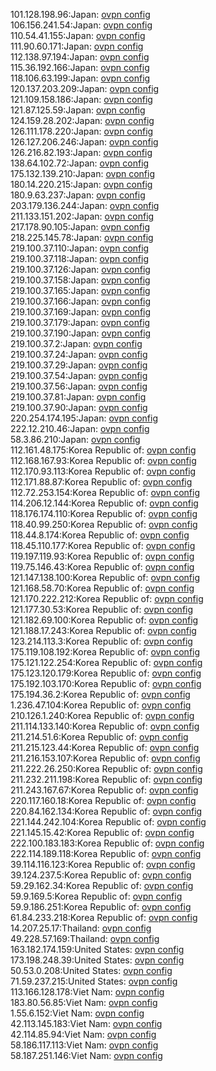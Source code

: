 101.128.198.96:Japan: [ovpn config](vpn/101_128_198_96.ovpn)  
106.156.241.54:Japan: [ovpn config](vpn/106_156_241_54.ovpn)  
110.54.41.155:Japan: [ovpn config](vpn/110_54_41_155.ovpn)  
111.90.60.171:Japan: [ovpn config](vpn/111_90_60_171.ovpn)  
112.138.97.194:Japan: [ovpn config](vpn/112_138_97_194.ovpn)  
115.36.192.166:Japan: [ovpn config](vpn/115_36_192_166.ovpn)  
118.106.63.199:Japan: [ovpn config](vpn/118_106_63_199.ovpn)  
120.137.203.209:Japan: [ovpn config](vpn/120_137_203_209.ovpn)  
121.109.158.186:Japan: [ovpn config](vpn/121_109_158_186.ovpn)  
121.87.125.59:Japan: [ovpn config](vpn/121_87_125_59.ovpn)  
124.159.28.202:Japan: [ovpn config](vpn/124_159_28_202.ovpn)  
126.111.178.220:Japan: [ovpn config](vpn/126_111_178_220.ovpn)  
126.127.206.246:Japan: [ovpn config](vpn/126_127_206_246.ovpn)  
126.216.82.193:Japan: [ovpn config](vpn/126_216_82_193.ovpn)  
138.64.102.72:Japan: [ovpn config](vpn/138_64_102_72.ovpn)  
175.132.139.210:Japan: [ovpn config](vpn/175_132_139_210.ovpn)  
180.14.220.215:Japan: [ovpn config](vpn/180_14_220_215.ovpn)  
180.9.63.237:Japan: [ovpn config](vpn/180_9_63_237.ovpn)  
203.179.136.244:Japan: [ovpn config](vpn/203_179_136_244.ovpn)  
211.133.151.202:Japan: [ovpn config](vpn/211_133_151_202.ovpn)  
217.178.90.105:Japan: [ovpn config](vpn/217_178_90_105.ovpn)  
218.225.145.78:Japan: [ovpn config](vpn/218_225_145_78.ovpn)  
219.100.37.110:Japan: [ovpn config](vpn/219_100_37_110.ovpn)  
219.100.37.118:Japan: [ovpn config](vpn/219_100_37_118.ovpn)  
219.100.37.126:Japan: [ovpn config](vpn/219_100_37_126.ovpn)  
219.100.37.158:Japan: [ovpn config](vpn/219_100_37_158.ovpn)  
219.100.37.165:Japan: [ovpn config](vpn/219_100_37_165.ovpn)  
219.100.37.166:Japan: [ovpn config](vpn/219_100_37_166.ovpn)  
219.100.37.169:Japan: [ovpn config](vpn/219_100_37_169.ovpn)  
219.100.37.179:Japan: [ovpn config](vpn/219_100_37_179.ovpn)  
219.100.37.190:Japan: [ovpn config](vpn/219_100_37_190.ovpn)  
219.100.37.2:Japan: [ovpn config](vpn/219_100_37_2.ovpn)  
219.100.37.24:Japan: [ovpn config](vpn/219_100_37_24.ovpn)  
219.100.37.29:Japan: [ovpn config](vpn/219_100_37_29.ovpn)  
219.100.37.54:Japan: [ovpn config](vpn/219_100_37_54.ovpn)  
219.100.37.56:Japan: [ovpn config](vpn/219_100_37_56.ovpn)  
219.100.37.81:Japan: [ovpn config](vpn/219_100_37_81.ovpn)  
219.100.37.90:Japan: [ovpn config](vpn/219_100_37_90.ovpn)  
220.254.174.195:Japan: [ovpn config](vpn/220_254_174_195.ovpn)  
222.12.210.46:Japan: [ovpn config](vpn/222_12_210_46.ovpn)  
58.3.86.210:Japan: [ovpn config](vpn/58_3_86_210.ovpn)  
112.161.48.175:Korea Republic of: [ovpn config](vpn/112_161_48_175.ovpn)  
112.168.167.93:Korea Republic of: [ovpn config](vpn/112_168_167_93.ovpn)  
112.170.93.113:Korea Republic of: [ovpn config](vpn/112_170_93_113.ovpn)  
112.171.88.87:Korea Republic of: [ovpn config](vpn/112_171_88_87.ovpn)  
112.72.253.154:Korea Republic of: [ovpn config](vpn/112_72_253_154.ovpn)  
114.206.12.144:Korea Republic of: [ovpn config](vpn/114_206_12_144.ovpn)  
118.176.174.110:Korea Republic of: [ovpn config](vpn/118_176_174_110.ovpn)  
118.40.99.250:Korea Republic of: [ovpn config](vpn/118_40_99_250.ovpn)  
118.44.8.174:Korea Republic of: [ovpn config](vpn/118_44_8_174.ovpn)  
118.45.110.177:Korea Republic of: [ovpn config](vpn/118_45_110_177.ovpn)  
119.197.119.93:Korea Republic of: [ovpn config](vpn/119_197_119_93.ovpn)  
119.75.146.43:Korea Republic of: [ovpn config](vpn/119_75_146_43.ovpn)  
121.147.138.100:Korea Republic of: [ovpn config](vpn/121_147_138_100.ovpn)  
121.168.58.70:Korea Republic of: [ovpn config](vpn/121_168_58_70.ovpn)  
121.170.222.212:Korea Republic of: [ovpn config](vpn/121_170_222_212.ovpn)  
121.177.30.53:Korea Republic of: [ovpn config](vpn/121_177_30_53.ovpn)  
121.182.69.100:Korea Republic of: [ovpn config](vpn/121_182_69_100.ovpn)  
121.188.17.243:Korea Republic of: [ovpn config](vpn/121_188_17_243.ovpn)  
123.214.113.3:Korea Republic of: [ovpn config](vpn/123_214_113_3.ovpn)  
175.119.108.192:Korea Republic of: [ovpn config](vpn/175_119_108_192.ovpn)  
175.121.122.254:Korea Republic of: [ovpn config](vpn/175_121_122_254.ovpn)  
175.123.120.179:Korea Republic of: [ovpn config](vpn/175_123_120_179.ovpn)  
175.192.103.170:Korea Republic of: [ovpn config](vpn/175_192_103_170.ovpn)  
175.194.36.2:Korea Republic of: [ovpn config](vpn/175_194_36_2.ovpn)  
1.236.47.104:Korea Republic of: [ovpn config](vpn/1_236_47_104.ovpn)  
210.126.1.240:Korea Republic of: [ovpn config](vpn/210_126_1_240.ovpn)  
211.114.133.140:Korea Republic of: [ovpn config](vpn/211_114_133_140.ovpn)  
211.214.51.6:Korea Republic of: [ovpn config](vpn/211_214_51_6.ovpn)  
211.215.123.44:Korea Republic of: [ovpn config](vpn/211_215_123_44.ovpn)  
211.216.153.107:Korea Republic of: [ovpn config](vpn/211_216_153_107.ovpn)  
211.222.26.250:Korea Republic of: [ovpn config](vpn/211_222_26_250.ovpn)  
211.232.211.198:Korea Republic of: [ovpn config](vpn/211_232_211_198.ovpn)  
211.243.167.67:Korea Republic of: [ovpn config](vpn/211_243_167_67.ovpn)  
220.117.160.18:Korea Republic of: [ovpn config](vpn/220_117_160_18.ovpn)  
220.84.162.134:Korea Republic of: [ovpn config](vpn/220_84_162_134.ovpn)  
221.144.242.104:Korea Republic of: [ovpn config](vpn/221_144_242_104.ovpn)  
221.145.15.42:Korea Republic of: [ovpn config](vpn/221_145_15_42.ovpn)  
222.100.183.183:Korea Republic of: [ovpn config](vpn/222_100_183_183.ovpn)  
222.114.189.118:Korea Republic of: [ovpn config](vpn/222_114_189_118.ovpn)  
39.114.116.123:Korea Republic of: [ovpn config](vpn/39_114_116_123.ovpn)  
39.124.237.5:Korea Republic of: [ovpn config](vpn/39_124_237_5.ovpn)  
59.29.162.34:Korea Republic of: [ovpn config](vpn/59_29_162_34.ovpn)  
59.9.169.5:Korea Republic of: [ovpn config](vpn/59_9_169_5.ovpn)  
59.9.186.251:Korea Republic of: [ovpn config](vpn/59_9_186_251.ovpn)  
61.84.233.218:Korea Republic of: [ovpn config](vpn/61_84_233_218.ovpn)  
14.207.25.17:Thailand: [ovpn config](vpn/14_207_25_17.ovpn)  
49.228.57.169:Thailand: [ovpn config](vpn/49_228_57_169.ovpn)  
163.182.174.159:United States: [ovpn config](vpn/163_182_174_159.ovpn)  
173.198.248.39:United States: [ovpn config](vpn/173_198_248_39.ovpn)  
50.53.0.208:United States: [ovpn config](vpn/50_53_0_208.ovpn)  
71.59.237.215:United States: [ovpn config](vpn/71_59_237_215.ovpn)  
113.166.128.178:Viet Nam: [ovpn config](vpn/113_166_128_178.ovpn)  
183.80.56.85:Viet Nam: [ovpn config](vpn/183_80_56_85.ovpn)  
1.55.6.152:Viet Nam: [ovpn config](vpn/1_55_6_152.ovpn)  
42.113.145.183:Viet Nam: [ovpn config](vpn/42_113_145_183.ovpn)  
42.114.85.94:Viet Nam: [ovpn config](vpn/42_114_85_94.ovpn)  
58.186.117.113:Viet Nam: [ovpn config](vpn/58_186_117_113.ovpn)  
58.187.251.146:Viet Nam: [ovpn config](vpn/58_187_251_146.ovpn)  
